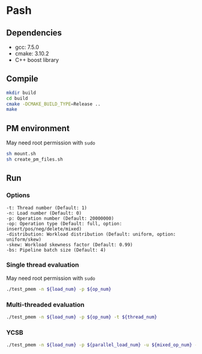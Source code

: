 # Pash

## Dependencies

* gcc: 7.5.0
* cmake: 3.10.2
* C++ boost library

## Compile

```sh
mkdir build
cd build
cmake -DCMAKE_BUILD_TYPE=Release ..
make
```

## PM environment

May need root permission with `sudo`

```sh
sh mount.sh
sh create_pm_files.sh
```

## Run

### Options

```
-t: Thread number (Default: 1)
-n: Load number (Default: 0)
-p: Operation number (Default: 20000000)
-op: Operation type (Default: full, option: insert/pos/neg/delete/mixed)
-distribution: Workload distribution (Default: uniform, option: uniform/skew)
-skew: Workload skewness factor (Default: 0.99)
-bs: Pipeline batch size (Default: 4)
```

### Single thread evaluation

May need root permission with `sudo`

```sh
./test_pmem -n ${load_num} -p ${op_num}
```

### Multi-threaded evaluation

```sh
./test_pmem -n ${load_num} -p ${op_num} -t ${thread_num}
```

### YCSB

```sh
./test_pmem -n ${load_num} -p ${parallel_load_num} -u ${mixed_op_num} -t ${thread_num} -distribution skew -skew ${skew_factor} -op mixed -r ${read_ratio} -s ${insert_ratio}
```
